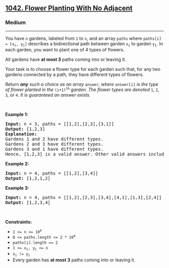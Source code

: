<h2><a href="https://leetcode.com/problems/flower-planting-with-no-adjacent">1042. Flower Planting With No Adjacent</a></h2><h3>Medium</h3><hr><p>You have <code>n</code> gardens, labeled from <code>1</code> to <code>n</code>, and an array <code>paths</code> where <code>paths[i] = [x<sub>i</sub>, y<sub>i</sub>]</code> describes a bidirectional path between garden <code>x<sub>i</sub></code> to garden <code>y<sub>i</sub></code>. In each garden, you want to plant one of 4 types of flowers.</p>

<p>All gardens have <strong>at most 3</strong> paths coming into or leaving it.</p>

<p>Your task is to choose a flower type for each garden such that, for any two gardens connected by a path, they have different types of flowers.</p>

<p>Return <em><strong>any</strong> such a choice as an array </em><code>answer</code><em>, where </em><code>answer[i]</code><em> is the type of flower planted in the </em><code>(i+1)<sup>th</sup></code><em> garden. The flower types are denoted </em><code>1</code><em>, </em><code>2</code><em>, </em><code>3</code><em>, or </em><code>4</code><em>. It is guaranteed an answer exists.</em></p>

<p>&nbsp;</p>
<p><strong class="example">Example 1:</strong></p>

<pre>
<strong>Input:</strong> n = 3, paths = [[1,2],[2,3],[3,1]]
<strong>Output:</strong> [1,2,3]
<strong>Explanation:</strong>
Gardens 1 and 2 have different types.
Gardens 2 and 3 have different types.
Gardens 3 and 1 have different types.
Hence, [1,2,3] is a valid answer. Other valid answers include [1,2,4], [1,4,2], and [3,2,1].
</pre>

<p><strong class="example">Example 2:</strong></p>

<pre>
<strong>Input:</strong> n = 4, paths = [[1,2],[3,4]]
<strong>Output:</strong> [1,2,1,2]
</pre>

<p><strong class="example">Example 3:</strong></p>

<pre>
<strong>Input:</strong> n = 4, paths = [[1,2],[2,3],[3,4],[4,1],[1,3],[2,4]]
<strong>Output:</strong> [1,2,3,4]
</pre>

<p>&nbsp;</p>
<p><strong>Constraints:</strong></p>

<ul>
	<li><code>1 &lt;= n &lt;= 10<sup>4</sup></code></li>
	<li><code>0 &lt;= paths.length &lt;= 2 * 10<sup>4</sup></code></li>
	<li><code>paths[i].length == 2</code></li>
	<li><code>1 &lt;= x<sub>i</sub>, y<sub>i</sub> &lt;= n</code></li>
	<li><code>x<sub>i</sub> != y<sub>i</sub></code></li>
	<li>Every garden has <strong>at most 3</strong> paths coming into or leaving it.</li>
</ul>
